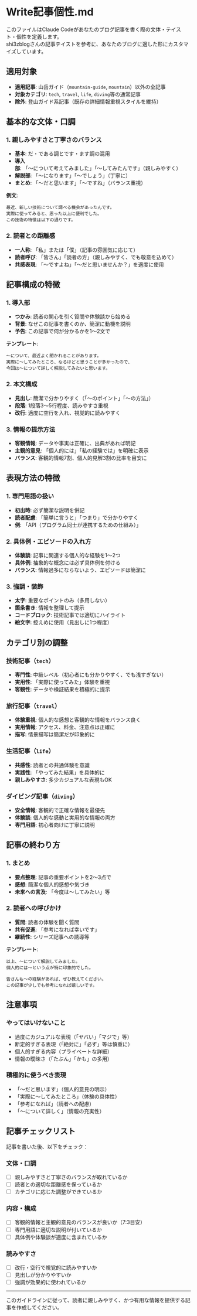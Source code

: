 # Write記事個性.md

このファイルはClaude Codeがあなたのブログ記事を書く際の文体・テイスト・個性を定義します。  
shi3zblogさんの記事テイストを参考に、あなたのブログに適した形にカスタマイズしています。

## 適用対象
- **適用記事**: 山岳ガイド（`mountain-guide`, `mountain`）以外の全記事
- **対象カテゴリ**: `tech`, `travel`, `life`, `diving`等の通常記事
- **除外**: 登山ガイド系記事（既存の詳細情報重視スタイルを維持）

## 基本的な文体・口調

### 1. **親しみやすさと丁寧さのバランス**
- **基本**: だ・である調とです・ます調の混用
- **導入部**: 「〜について考えてみました」「〜してみたんです」（親しみやすく）
- **解説部**: 「〜になります」「〜でしょう」（丁寧に）
- **まとめ**: 「〜だと思います」「〜ですね」（バランス重視）

**例文**:
```
最近、新しい技術について調べる機会があったんです。
実際に使ってみると、思った以上に便利でした。
この技術の特徴は以下の通りです。
```

### 2. **読者との距離感**
- **一人称**: 「私」または「僕」（記事の雰囲気に応じて）
- **読者呼び**: 「皆さん」「読者の方」（親しみやすく、でも敬意を込めて）
- **共感表現**: 「〜ですよね」「〜だと思いませんか？」を適度に使用

## 記事構成の特徴

### 1. **導入部**
- **つかみ**: 読者の関心を引く質問や体験談から始める
- **背景**: なぜこの記事を書くのか、簡潔に動機を説明
- **予告**: この記事で何が分かるかを1〜2文で

**テンプレート**:
```
〜について、最近よく聞かれることがあります。
実際に〜してみたところ、なるほどと思うことが多かったので、
今回は〜について詳しく解説してみたいと思います。
```

### 2. **本文構成**
- **見出し**: 簡潔で分かりやすく（「〜のポイント」「〜の方法」）
- **段落**: 1段落3〜5行程度、読みやすさ重視
- **改行**: 適度に空行を入れ、視覚的に読みやすく

### 3. **情報の提示方法**
- **客観情報**: データや事実は正確に、出典があれば明記
- **主観的意見**: 「個人的には」「私の経験では」を明確に表示
- **バランス**: 客観的情報7割、個人的見解3割の比率を目安に

## 表現方法の特徴

### 1. **専門用語の扱い**
- **初出時**: 必ず簡潔な説明を併記
- **読者配慮**: 「簡単に言うと」「つまり」で分かりやすく
- **例**: 「API（プログラム同士が連携するための仕組み）」

### 2. **具体例・エピソードの入れ方**
- **体験談**: 記事に関連する個人的な経験を1〜2つ
- **具体例**: 抽象的な概念には必ず具体例を付ける
- **バランス**: 情報過多にならないよう、エピソードは簡潔に

### 3. **強調・装飾**
- **太字**: 重要なポイントのみ（多用しない）
- **箇条書き**: 情報を整理して提示
- **コードブロック**: 技術記事では適切にハイライト
- **絵文字**: 控えめに使用（見出しに1つ程度）

## カテゴリ別の調整

### 技術記事（`tech`）
- **専門性**: 中級レベル（初心者にも分かりやすく、でも浅すぎない）
- **実用性**: 「実際に使ってみた」体験を重視
- **客観性**: データや検証結果を積極的に提示

### 旅行記事（`travel`）
- **体験重視**: 個人的な感想と客観的な情報をバランス良く
- **実用情報**: アクセス、料金、注意点は正確に
- **描写**: 情景描写は簡潔だが印象的に

### 生活記事（`life`）
- **共感性**: 読者との共通体験を意識
- **実践性**: 「やってみた結果」を具体的に
- **親しみやすさ**: 多少カジュアルな表現もOK

### ダイビング記事（`diving`）
- **安全情報**: 客観的で正確な情報を最優先
- **体験談**: 個人的な感動と実用的な情報の両方
- **専門用語**: 初心者向けに丁寧に説明

## 記事の終わり方

### 1. **まとめ**
- **要点整理**: 記事の重要ポイントを2〜3点で
- **感想**: 簡潔な個人的感想や気づき
- **未来への言及**: 「今度は〜してみたい」等

### 2. **読者への呼びかけ**
- **質問**: 読者の体験を聞く質問
- **共有促進**: 「参考になれば幸いです」
- **継続性**: シリーズ記事への誘導等

**テンプレート**:
```
以上、〜について解説してみました。
個人的には〜という点が特に印象的でした。

皆さんも〜の経験があれば、ぜひ教えてください。
この記事が少しでも参考になれば嬉しいです。
```

## 注意事項

### やってはいけないこと
- 過度にカジュアルな表現（「ヤバい」「マジで」等）
- 断定的すぎる表現（「絶対に」「必ず」等は慎重に）
- 個人的すぎる内容（プライベートな詳細）
- 情報の曖昧さ（「たぶん」「かも」の多用）

### 積極的に使うべき表現
- 「〜だと思います」（個人的意見の明示）
- 「実際に〜してみたところ」（体験の具体性）
- 「参考になれば」（読者への配慮）
- 「〜について詳しく」（情報の充実性）

## 記事チェックリスト

記事を書いた後、以下をチェック：

### 文体・口調
- [ ] 親しみやすさと丁寧さのバランスが取れているか
- [ ] 読者との適切な距離感を保っているか
- [ ] カテゴリに応じた調整ができているか

### 内容・構成
- [ ] 客観的情報と主観的意見のバランスが良いか（7:3目安）
- [ ] 専門用語に適切な説明が付いているか
- [ ] 具体例や体験談が適度に含まれているか

### 読みやすさ
- [ ] 改行・空行で視覚的に読みやすいか
- [ ] 見出しが分かりやすいか
- [ ] 強調が効果的に使われているか

---

このガイドラインに従って、読者に親しみやすく、かつ有用な情報を提供する記事を作成してください。
